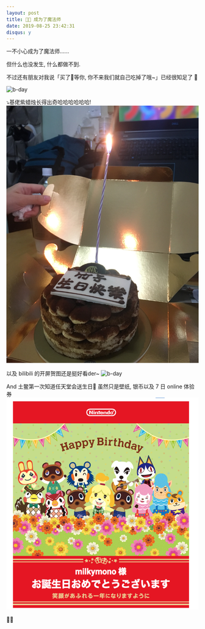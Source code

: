 ```yaml
---
layout: post
title: 🧙🏻‍‍ 成为了魔法师
date: 2019-08-25 23:42:31
disqus: y
---
```


一不小心成为了魔法师......

但什么也没发生, 什么都做不到.

不过还有朋友对我说「买了🍰等你, 你不来我们就自己吃掉了哦~」已经很知足了 🥰

![b-day](/assets/images/190825bday1.jpg)

⤵️基佬紫蜡烛长得出奇哈哈哈哈哈哈!
![b-day](/assets/images/190825bday2.jpg)

以及 bilibili 的开屏贺图还是挺好看der~
![b-day](/assets/images/190825bday3.png)

And 土鳖第一次知道任天堂会送生日🎁 虽然只是壁纸, 银币以及 7 日 online 体验券
![b-day](/assets/images/190825bday4.png)


🖖🏻
